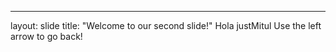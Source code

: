 ---
layout: slide
title: "Welcome to our second slide!"
Hola justMitul
Use the left arrow to go back!
